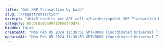 ```yaml
---
title: "Get XRP Transaction by hash"
slug: "xrpgettransaction"
excerpt: "<h4>5 credits per API call.</h4><br/><p>Get XRP Transaction by transaction hash.</p>"
category: 65c0c8c6ba99f1006df40d7a
hidden: false
createdAt: "Mon Feb 05 2024 11:38:51 GMT+0000 (Coordinated Universal Time)"
updatedAt: "Mon Feb 05 2024 11:38:59 GMT+0000 (Coordinated Universal Time)"
---
```

